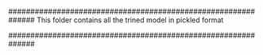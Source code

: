 

##############################################################
This folder contains all the trined model in pickled format

##############################################################
